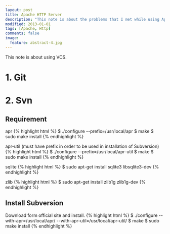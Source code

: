 ```yaml
---
layout: post
title: Apache HTTP Server
description: "This note is about the problems that I met while using Apache HTTP Server."
modified: 2013-01-01
tags: [Apache, Http]
comments: false
image:
  feature: abstract-4.jpg
---
```


This note is about  using VCS.

# 1. Git

# 2. Svn

## Requirement

apr
{% highlight html %}
$ ./configure --prefix=/usr/local/apr
$ make
$ sudo make install
{% endhighlight %}

apr-util (must have prefix in order to be used in installation of Subversion)
{% highlight html %}
$ ./configure --prefix=/usr/local/apr-util
$ make
$ sudo make install
{% endhighlight %}

sqlite
{% highlight html %}
$ sudo apt-get install sqlite3 libsqlite3-dev
{% endhighlight %}

zlib
{% highlight html %}
$ sudo apt-get install zlib1g zlib1g-dev
{% endhighlight %}


## Install Subversion

Download form official site and install.
{% highlight html %}
$ ./configure --with-apr=/usr/local/apr/ --with-apr-util=/usr/local/apr-util/
$ make
$ sudo make install
{% endhighlight %}

